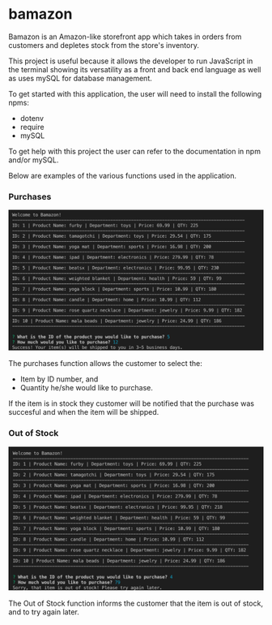 # bamazon

Bamazon is an Amazon-like storefront app which takes in orders from customers and depletes 
stock from the store's inventory. 

This project is useful because it allows the developer to run JavaScript in the terminal
showing its versatility as a front and back end language as well as uses mySQL for 
database management. 

To get started with this application, the user will need to install the following npms:
- dotenv
- require
- mySQL

To get help with this project the user can refer to the documentation in npm and/or mySQL.

Below are examples of the various functions used in the application.

<h3>Purchases</h3>

![bamazon_Purchase](/images/bamazon_Purchase.png)

The purchases function allows the customer to select the:
- Item by ID number, and
- Quantity he/she would like to purchase.

If the item is in stock they customer will be notified that the purchase was succesful and when the item will be shipped.

<h3>Out of Stock</h3>

![bamazon_OutOfStock](/images/bamazon_OutOfStock.png)

The Out of Stock function informs the customer that the item is out of stock, and to try 
again later.

